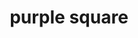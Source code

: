 ---
layout: symbols
title: purple square
emoji: purple_square
permalink: 🟪.html
image: assets/img/3moji/purple_square.png
---